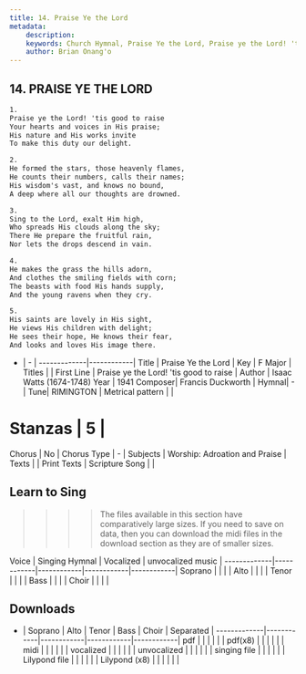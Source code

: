 ```yaml
---
title: 14. Praise Ye the Lord
metadata:
    description: 
    keywords: Church Hymnal, Praise Ye the Lord, Praise ye the Lord! 'tis good to raise, 
    author: Brian Onang'o
---
```



## 14. PRAISE YE THE LORD

```txt
1.
Praise ye the Lord! 'tis good to raise 
Your hearts and voices in His praise; 
His nature and His works invite 
To make this duty our delight. 

2.
He formed the stars, those heavenly flames, 
He counts their numbers, calls their names; 
His wisdom's vast, and knows no bound, 
A deep where all our thoughts are drowned. 

3.
Sing to the Lord, exalt Him high, 
Who spreads His clouds along the sky; 
There He prepare the fruitful rain, 
Nor lets the drops descend in vain. 

4.
He makes the grass the hills adorn, 
And clothes the smiling fields with corn; 
The beasts with food His hands supply, 
And the young ravens when they cry. 

5.
His saints are lovely in His sight, 
He views His children with delight; 
He sees their hope, He knows their fear, 
And looks and loves His image there.

```

- |   -  |
-------------|------------|
Title | Praise Ye the Lord |
Key | F Major |
Titles |  |
First Line | Praise ye the Lord! 'tis good to raise |
Author | Isaac Watts (1674-1748)
Year | 1941
Composer| Francis Duckworth |
Hymnal|  - |
Tune| RIMINGTON |
Metrical pattern | |
# Stanzas | 5 |
Chorus | No |
Chorus Type | - |
Subjects | Worship: Adroation and Praise |
Texts |  |
Print Texts | 
Scripture Song |  |
  
## Learn to Sing

>>>> The files available in this section have comparatively large sizes. If you need to save on data, then you can download the midi files in the download section as they are of smaller sizes.

Voice |  Singing Hymnal | Vocalized | unvocalized music |
-------------|------------|------------|------------|------------|
Soprano | | | |
Alto | | | |
Tenor | | | |
Bass | | | |
Choir | | | |

## Downloads

- |  Soprano | Alto | Tenor | Bass | Choir | Separated |
-------------|------------|------------|------------|------------|
pdf | | | | | |
pdf(x8) | | | | | |
midi | | | | | |
vocalized | | | | | |
unvocalized | | | | | |
singing file | | | | | |
Lilypond file | | | | | |
Lilypond (x8) | | | | | |
  